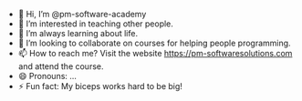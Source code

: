 - 👋 Hi, I’m @pm-software-academy
- 👀 I’m interested in teaching other people.
- 🌱 I’m always learning about life.
- 💞️ I’m looking to collaborate on courses for helping people programming.
- 📫 How to reach me? Visit the website https://pm-softwaresolutions.com and attend the course.
- 😄 Pronouns: ...
- ⚡ Fun fact: My biceps works hard to be big!

<!---
pm-software-academy/pm-software-academy is a ✨ special ✨ repository because its `README.md` (this file) appears on your GitHub profile.
You can click the Preview link to take a look at your changes.
--->
